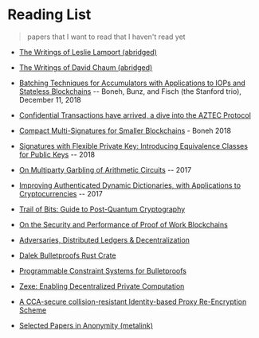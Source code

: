 # Reading List
> papers that I want to read that I haven't read yet

* [The Writings of Leslie Lamport (abridged)](https://blog.bigchaindb.com/the-writings-of-leslie-lamport-abridged-a67df77f464)
* [The Writings of David Chaum (abridged)](https://medium.com/@mikerahqc/the-writings-of-david-chaum-abridged-c1c885b2bb64)

* [Batching Techniques for Accumulators with Applications to IOPs and Stateless Blockchains](https://eprint.iacr.org/2018/1188) -- Boneh, Bunz, and Fisch (the Stanford trio), December 11, 2018

* [Confidential Transactions have arrived, a dive into the AZTEC Protocol](https://medium.com/aztec-protocol/confidential-transactions-have-arrived-a-dive-into-the-aztec-protocol-a1794c00c009)

* [Compact Multi-Signatures for Smaller Blockchains](https://eprint.iacr.org/2018/483.pdf) - Boneh 2018
* [Signatures with Flexible Private Key: Introducing Equivalence Classes for Public Keys](https://eprint.iacr.org/2018/191.pdf) -- 2018
* [On Multiparty Garbling of Arithmetic Circuits](https://eprint.iacr.org/2017/1186.pdf) -- 2017

* [Improving Authenticated Dynamic Dictionaries, with Applications to Cryptocurrencies](https://eprint.iacr.org/2016/994.pdf) -- 2017

* [Trail of Bits: Guide to Post-Quantum Cryptography](https://blog.trailofbits.com/2018/10/22/a-guide-to-post-quantum-cryptography/)

* [On the Security and Performance of Proof of Work Blockchains](https://eprint.iacr.org/2016/555.pdf)

* [Adversaries, Distributed Ledgers & Decentralization](https://fieldnotes.resistant.tech/dags-and-decentralization/)

* [Dalek Bulletproofs Rust Crate](https://doc-internal.dalek.rs/bulletproofs/)
* [Programmable Constraint Systems for Bulletproofs](https://medium.com/interstellar/programmable-constraint-systems-for-bulletproofs-365b9feb92f7)

* [Zexe: Enabling Decentralized Private Computation](https://eprint.iacr.org/2018/962.pdf)

* [A CCA-secure collision-resistant Identity-based Proxy Re-Encryption Scheme](https://eprint.iacr.org/2018/1131.pdf)

* [Selected Papers in Anonymity (metalink)](https://www.freehaven.net/anonbib/)